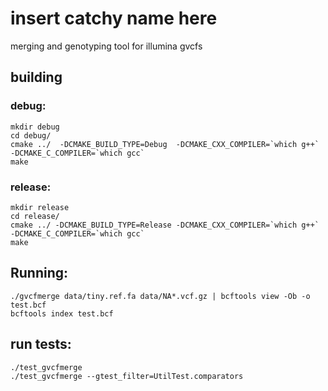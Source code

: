# insert catchy name here
merging and genotyping tool for illumina gvcfs

## building

### debug:

```
mkdir debug
cd debug/
cmake ../  -DCMAKE_BUILD_TYPE=Debug  -DCMAKE_CXX_COMPILER=`which g++` -DCMAKE_C_COMPILER=`which gcc`
make
```

### release:

```
mkdir release
cd release/
cmake ../ -DCMAKE_BUILD_TYPE=Release -DCMAKE_CXX_COMPILER=`which g++` -DCMAKE_C_COMPILER=`which gcc`
make
```

## Running:

```
./gvcfmerge data/tiny.ref.fa data/NA*.vcf.gz | bcftools view -Ob -o test.bcf
bcftools index test.bcf
```

## run tests:

```
./test_gvcfmerge 
./test_gvcfmerge --gtest_filter=UtilTest.comparators
```
